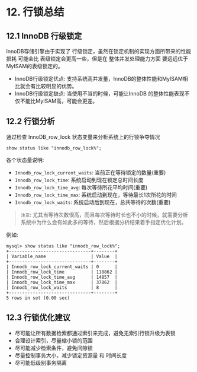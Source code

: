 # 12. 行锁总结

## 12.1 InnoDB 行级锁定

InnoDB存储引擎由于实现了 行级锁定，虽然在锁定机制的实现方面所带来的性能损耗 可能会比 表级锁定会更高一些，但是在 整体并发处理能力方面 要远远优于MyISAM的表级锁定的。

* InnoDB行级锁定优点: 支持系统高并发量，InnoDB的整体性能和MyISAM相比就会有比较明显的优势。
* InnoDB行级锁定缺点: 当使用不当的时候，可能让InnoDB 的整体性能表现不仅不能比MyISAM高，可能会更差。


## 12.2 行锁分析

通过检查 InnoDB_row_lock 状态变量来分析系统上的行锁争夺情况

```mysql
show status like "innodb_row_lock%"; 
```
各个状态量说明:
* `Innodb_row_lock_current_waits`: 当前正在等待锁定的数量(重要)
* `Innodb_row_lock_time`: 系统启动到现在锁定总时间长度
* `Innodb_row_lock_time_avg`: 每次等待所花平均时间(重要)
* `Innodb_row_lock_time_max`: 系统启动到现在，等待最长1次所花的时间
* `Innodb_row_lock_waits`: 系统启动后到现在，总共等待的次数(重要)

> `注意`: 尤其当等待次数很高，而且每次等待时长也不小的时候，就需要分析系统中为什么会有如此多的等待，然后根据分析结果着手指定优化计划。

例如:

```mysql
mysql> show status like "innodb_row_lock%";
+-------------------------------+--------+
| Variable_name                 | Value  |
+-------------------------------+--------+
| Innodb_row_lock_current_waits | 0      |
| Innodb_row_lock_time          | 118862 |
| Innodb_row_lock_time_avg      | 14857  |
| Innodb_row_lock_time_max      | 37862  |
| Innodb_row_lock_waits         | 8      |
+-------------------------------+--------+
5 rows in set (0.00 sec)
```


## 12.3 行锁优化建议
* 尽可能让所有数据检索都通过索引来完成，避免无索引行锁升级为表锁
* 合理设计索引，尽量缩小锁的范围
* 尽可能减少检索条件，避免间隙锁
* 尽量控制事务大小，减少锁定资源量 和 时间长度
* 尽可能低级别事务隔离

